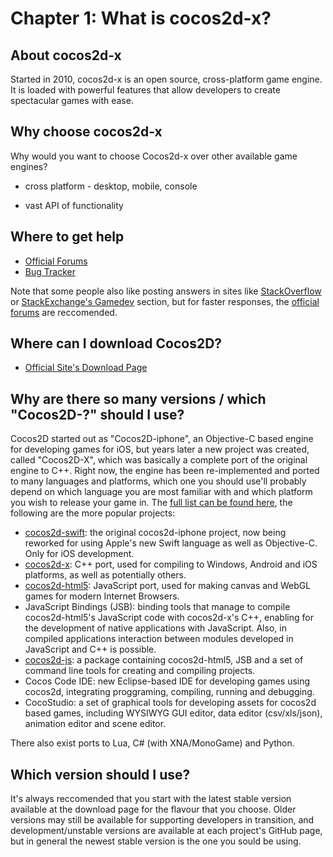 # Chapter 1: What is cocos2d-x?

## About cocos2d-x
Started in 2010, cocos2d-x is an open source, cross-platform game engine. It is loaded with powerful features that allow developers to create spectacular games with ease. 


## Why choose cocos2d-x
Why would you want to choose Cocos2d-x over other available game engines?

* cross platform - desktop, mobile, console

* vast API of functionality

## Where to get help
* [Official Forums](http://http://discuss.cocos2d-x.org)
* [Bug Tracker](http://cocos2d-x.org/issues/)

Note that some people also like posting answers in sites like [StackOverflow](http://stackoverflow.com/) or [StackExchange's Gamedev](http://gamedev.stackexchange.com/) section, but for faster responses, the [official forums](http://http://discuss.cocos2d-x.org) are reccomended.

## Where can I download Cocos2D?
* [Official Site's Download Page](http://www.cocos2d-x.org/download)

## Why are there so many versions / which "Cocos2D-?" should I use?
Cocos2D started out as "Cocos2D-iphone", an Objective-C based engine for developing games for iOS, but years later a new project was created, called "Cocos2D-X", which was basically a complete port of the original engine to C++. Right now, the engine has been re-implemented and ported to many languages and platforms, which one you should use'll probably depend on which language you are most familiar with and which platform you wish to release your game in. The [full list can be found here](https://github.com/cocos2d), the following are the more popular projects:

* [cocos2d-swift](https://github.com/cocos2d/cocos2d-swift): the original cocos2d-iphone project, now being reworked for using Apple's new Swift language as well as Objective-C. Only for iOS development.
* [cocos2d-x](https://github.com/cocos2d/cocos2d-x): C++ port, used for compiling to Windows, Android and iOS platforms, as well as potentially others.
* [cocos2d-html5](https://github.com/cocos2d/cocos2d-html5): JavaScript port, used for making canvas and WebGL games for modern Internet Browsers.
* JavaScript Bindings (JSB): binding tools that manage to compile cocos2d-html5's JavaScript code with cocos2d-x's C++, enabling for the development of native applications with JavaScript. Also, in compiled applications interaction between modules developed in JavaScript and C++ is possible.
* [cocos2d-js](https://github.com/cocos2d/cocos2d-js): a package containing cocos2d-html5, JSB and a set of command line tools for creating and compiling projects.
* Cocos Code IDE: new Eclipse-based IDE for developing games using cocos2d, integrating proggraming, compiling, running and debugging.
* CocoStudio: a set of graphical tools for developing assets for cocos2d based games, including WYSIWYG GUI editor, data editor (csv/xls/json), animation editor and scene editor.

There also exist ports to Lua, C# (with XNA/MonoGame) and Python.

## Which version should I use?
It's always reccomended that you start with the latest stable version available at the download page for the flavour that you choose. Older versions may still be available for supporting developers in transition, and development/unstable versions are available at each project's GitHub page, but in general the newest stable version is the one you sould be using.
